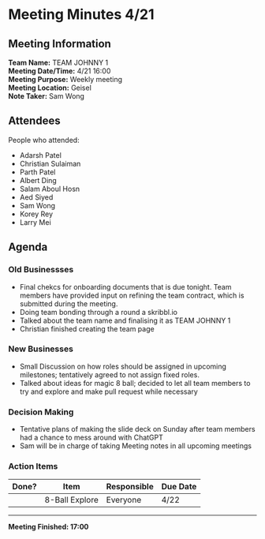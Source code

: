 # Meeting Minutes 4/21
## Meeting Information
**Team Name:** TEAM JOHNNY 1 <br />
**Meeting Date/Time:** 4/21 16:00 <br />
**Meeting Purpose:** Weekly meeting <br />
**Meeting Location:** Geisel <br />
**Note Taker:** Sam Wong <br />

## Attendees
People who attended:
- Adarsh Patel
- Christian Sulaiman
- Parth Patel
- Albert Ding
- Salam Aboul Hosn
- Aed Siyed
- Sam Wong
- Korey Rey
- Larry Mei

## Agenda
### Old Businessses
- Final chekcs for onboarding documents that is due tonight. Team members have provided input on refining the team contract, which is submitted during the meeting.
- Doing team bonding through a round a skribbl.io
- Talked about the team name and finalising it as TEAM JOHNNY 1
- Christian finished creating the team page

### New Businesses
- Small Discussion on how roles should be assigned in upcoming milestones; tentatively agreed to not assign fixed roles.
- Talked about ideas for magic 8 ball; decided to let all team members to try and explore and make pull request while necessary

### Decision Making
- Tentative plans of making the slide deck on Sunday after team members had a chance to mess around with ChatGPT
- Sam will be in charge of taking Meeting notes in all upcoming meetings
### Action Items
| Done? | Item | Responsible | Due Date |
| ---- | ---- | ---- | ---- |
| | 8-Ball Explore | Everyone | 4/22 |

<hr>

**Meeting Finished: 17:00**
